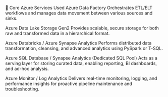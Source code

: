 🚀 Core Azure Services Used
Azure Data Factory
Orchestrates ETL/ELT workflows and manages data movement between various sources and sinks.

Azure Data Lake Storage Gen2
Provides scalable, secure storage for both raw and transformed data in a hierarchical format.

Azure Databricks / Azure Synapse Analytics
Performs distributed data transformation, cleansing, and advanced analytics using PySpark or T-SQL.

Azure SQL Database / Synapse Analytics (Dedicated SQL Pool)
Acts as a serving layer for storing curated data, enabling reporting, BI dashboards, and ad-hoc analysis.

Azure Monitor / Log Analytics
Delivers real-time monitoring, logging, and performance insights for proactive pipeline maintenance and troubleshooting.

